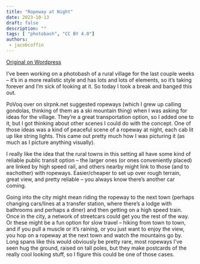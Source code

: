 ```yaml
---
title: "Ropeway at Night"
date: 2023-10-13
draft: false
description: ""
tags: [ "photobash", "CC BY 4.0"]
authors:
 - jacobcoffin
---
```


[Original on Wordpress](https://jacobcoffinwrites.wordpress.com/2023/10/13/ropeway-at-night-photobash/)

I’ve been working on a photobash of a rural village for the last couple weeks – it’s in a more realistic style and has lots and lots of elements, so it’s taking forever and I’m sick of looking at it. So today I took a break and banged this out.

PoVoq over on slrpnk.net suggested ropeways (which I grew up calling gondolas, thinking of them as a ski mountain thing) when I was asking for ideas for the village. They’re a great transportation option, so I added one to it, but I got thinking about other scenes I could do with the concept. One of those ideas was a kind of peaceful scene of a ropeway at night, each cab lit up like string lights. This came out pretty much how I was picturing it (as much as I picture anything visually).

I really like the idea that the rural towns in this setting all have some kind of reliable public transit option – the larger ones (or ones conveniently placed) are linked by high speed rail, and others nearby might link to those (and to eachother) with ropeways. Easier/cheaper to set up over rough terrain, great view, and pretty reliable – you always know there’s another car coming.

Going into the city might mean riding the ropeway to the next town (perhaps changing cars/lines at a transfer station, where there’s a lodge with bathrooms and perhaps a diner) and then getting on a high speed train. Once in the city, a network of streetcars could get you the rest of the way. Or these might be a fun option for slow travel – hiking from town to town, and if you pull a muscle or it’s raining, or you just want to enjoy the view, you hop on a ropeway at the next town and watch the mountains go by. Long spans like this would obviously be pretty rare, most ropeways I’ve seen hug the ground, raised on tall poles, but they make postcards of the really cool looking stuff, so I figure this could be one of those cases.